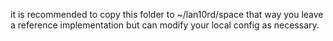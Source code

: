it is recommended to copy this folder to ~/lan10rd/space that way you leave a reference implementation but can modify your local config as necessary.